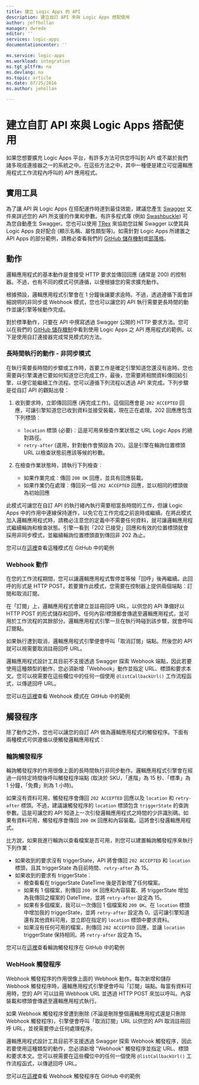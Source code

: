 ```yaml
---
title: 建立 Logic Apps 的 API
description: 建立自訂 API 來與 Logic Apps 搭配使用
author: jeffhollan
manager: dwrede
editor: ''
services: logic-apps
documentationcenter: ''

ms.service: logic-apps
ms.workload: integration
ms.tgt_pltfrm: na
ms.devlang: na
ms.topic: article
ms.date: 07/25/2016
ms.author: jehollan

---
```

# 建立自訂 API 來與 Logic Apps 搭配使用
如果您想要擴充 Logic Apps 平台，有許多方法可供您呼叫到 API 或不屬於我們諸多現成連接器之一的系統之中。在這些方法之中，其中一種便是建立可從邏輯應用程式工作流程內呼叫的 API 應用程式。

## 實用工具
為了讓 API 與 Logic Apps 在搭配運作時達到最佳效能，建議您產生 [Swagger](http://swagger.io) 文件來詳述您的 API 所支援的作業和參數。有許多程式庫 (例如 [Swashbuckle](https://github.com/domaindrivendev/Swashbuckle)) 可為您自動產生 Swagger。您也可以使用 [TRex](https://github.com/nihaue/TRex) 來協助您註解 Swagger 以使其與 Logic Apps 良好配合 (顯示名稱、屬性類型等)。如需針對 Logic Apps 所建置之 API Apps 的部分範例，請務必查看我們的 [GitHub 儲存機制](http://github.com/logicappsio)或[部落格](http://aka.ms/logicappsblog)。

## 動作
邏輯應用程式的基本動作是會接受 HTTP 要求並傳回回應 (通常是 200) 的控制器。不過，也有不同的模式可供遵循，以便根據您的需求擴充動作。

根據預設，邏輯應用程式引擎會在 1 分鐘後讓要求逾時。不過，透過遵循下面會詳細說明的非同步或 Webhook 模式，您也可以讓您的 API 執行需要更長時間的動作並讓引擎等候動作完成。

對於標準動作，只要在 API 中撰寫透過 Swagger 公開的 HTTP 要求方法。您可以在我們的 [GitHub 儲存機制](https://github.com/logicappsio)中看到使用 Logic Apps 之 API 應用程式的範例。以下是使用自訂連接器完成常見模式的方法。

### 長時間執行的動作 - 非同步模式
在執行需要長時間的步驟或工作時，首要工作是確定引擎知道您還沒有逾時。您也需要與引擎溝通它要如何知道您已完成工作，最後，您需要將相關資料傳回給引擎，以便它能繼續工作流程。您可以遵循下列流程以透過 API 來完成。下列步驟是從自訂 API 的觀點出發︰

1. 收到要求時，立即傳回回應 (再完成工作)。這個回應會是 `202 ACCEPTED` 回應，可讓引擎知道您已收到資料並接受裝載，現在正在處理。202 回應應包含下列標頭︰
   
   * `location` 標頭 (必要)︰這是可用來檢查作業狀態之 URL Logic Apps 的絕對路徑。
   * `retry-after` (選用，針對動作會預設為 20)。這是引擎在輪詢位置標頭 URL 以檢查狀態前應該等候的秒數。
2. 在檢查作業狀態時，請執行下列檢查︰
   
   * 如果作業完成︰傳回 `200 OK` 回應，並具有回應裝載。
   * 如果作業仍在處理︰傳回另一個 `202 ACCEPTED` 回應，並以相同的標頭做為初始回應

此模式可讓您在自訂 API 的執行緒內執行需要相當長時間的工作，但讓 Logic Apps 中的作用中連線保持運作，以免它在工作完成之前逾時或繼續。在將此模式加入邏輯應用程式時，請務必注意您的定義中不需要任何資料，就可讓邏輯應用程式繼續輪詢和檢查狀態。引擎一看到「202 已接受」回應和有效的位置標頭就會採用非同步模式，並繼續輪詢位置標頭直到傳回非 202 為止。

您可以在[這裡](https://github.com/jeffhollan/LogicAppsAsyncResponseSample)查看這種模式在 GitHub 中的範例

### Webhook 動作
在您的工作流程期間，您可以讓邏輯應用程式暫停並等候「回呼」後再繼續。此回呼的形式是 HTTP POST。若要實作此模式，您需要在控制器上提供兩個端點︰訂閱和取消訂閱。

在「訂閱」上，邏輯應用程式會建立並註冊回呼 URL，以供您的 API 準備好以 HTTP POST 的形式儲存和回呼。任何內容/標頭都會傳遞至邏輯應用程式，並可用於工作流程的其餘部分。邏輯應用程式引擎一旦在執行時碰到該步驟，就會呼叫訂閱點。

如果執行遭到取消，邏輯應用程式引擎便會呼叫「取消訂閱」端點。然後您的 API 就可以視需要取消註冊回呼 URL。

邏輯應用程式設計工具目前不支援透過 Swagger 探索 Webhook 端點，因此若要使用這種類型的動作，您必須新增「Webhook」動作並指定 URL、標頭和要求本文。您可以視需要在這些欄位中的任何一個使用 `@listCallbackUrl()` 工作流程函式，以傳遞回呼 URL。

您可以在[這裡](https://github.com/jeffhollan/LogicAppTriggersExample/blob/master/LogicAppTriggers/Controllers/WebhookTriggerController.cs)查看 Webhook 模式在 GitHub 中的範例

## 觸發程序
除了動作之外，您也可以讓您的自訂 API 做為邏輯應用程式的觸發程序。下面有兩種模式可供遵循以便觸發邏輯應用程式︰

### 輪詢觸發程序
輪詢觸發程序的作用很像上面的長時間執行非同步動作。邏輯應用程式引擎會在經過一段特定時間後呼叫觸發程序端點 (取決於 SKU，「進階」為 15 秒、「標準」為 1 分鐘，「免費」則為 1 小時)。

如果沒有資料可用，觸發程序會傳回 `202 ACCEPTED` 回應以及 `location` 和 `retry-after` 標頭。不過，建議讓觸發程序的 `location` 標頭包含 `triggerState` 的查詢參數。這是可讓您的 API 知道上一次引發邏輯應用程式之時間的少許識別碼。如果有資料可用，觸發程序會傳回 `200 OK` 回應和內容裝載。這將會引發邏輯應用程式。

比方說，如果我進行輪詢以查看檔案是否可用，則您可以建置輪詢觸發程序來執行下列作業︰

* 如果收到的要求沒有 triggerState，API 將會傳回 `202 ACCEPTED` 和 `location` 標頭，且其 triggerState 為目前時間、`retry-after` 為 15。
* 如果收到的要求有 triggerState︰
  * 檢查看看在 triggerState DateTime 後是否新增了任何檔案。
  * 如果有 1 個檔案，則傳回 `200 OK` 回應和內容裝載、將 triggerState 增加為我傳回之檔案的 DateTime，並將 `retry-after` 設定為 15。
  * 如果有多個檔案，我可以一次傳回 1 個檔案和 `200 OK`、在 `location` 標頭中增加我的 triggerState，並將 `retry-after` 設定為 0。這可讓引擎知道還有其他資料可用，並立即在指定的 `location` 標頭中要求資料。
  * 如果沒有任何可用的檔案，則傳回 `202 ACCEPTED` 回應，並讓 `location` triggerState 保持相同。將 `retry-after` 設定為 15。

您可以在[這裡](https://github.com/jeffhollan/LogicAppTriggersExample/tree/master/LogicAppTriggers)查看輪詢觸發程序在 GitHub 中的範例

### WebHook 觸發程序
Webhook 觸發程序的作用很像上面的 Webhook 動作。每次新增和儲存 Webhook 觸發程序時，邏輯應用程式引擎便會呼叫「訂閱」端點。每當有資料可用時，您的 API 可以註冊 Webhook URL 並透過 HTTP POST 來加以呼叫。內容裝載和標頭會傳遞至邏輯應用程式執行。

如果 Webhook 觸發程序曾遭到刪除 (不論是刪除整個邏輯應用程式還是只刪除 Webhook 觸發程序)，引擎便會呼叫「取消訂閱」URL 以供您的 API 取消註冊回呼 URL，並視需要停止任何處理程序。

邏輯應用程式設計工具目前不支援透過 Swagger 探索 Webhook 觸發程序，因此若要使用這種類型的動作，您必須新增 "Webhook" 觸發程序並指定 URL、標頭和要求本文。您可以視需要在這些欄位中的任何一個使用 `@listCallbackUrl()` 工作流程函式，以傳遞回呼 URL。

您可以在[這裡](https://github.com/jeffhollan/LogicAppTriggersExample/tree/master/LogicAppTriggers)查看 Webhook 觸發程序在 GitHub 中的範例

<!---HONumber=AcomDC_0803_2016-->